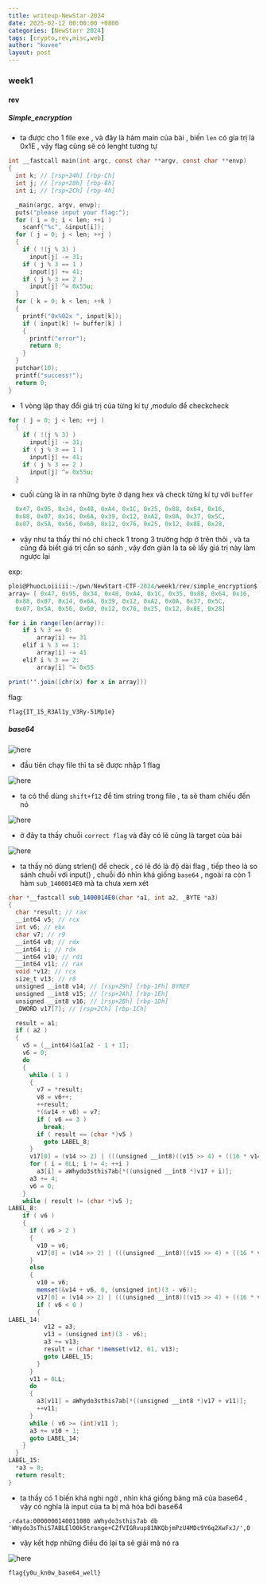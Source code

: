 ```yaml
---
title: writeup-NewStar-2024
date: 2025-02-12 00:00:00 +0800
categories: [NewStarr 2024]
tags: [crypto,rev,misc,web]
author: "kuvee"
layout: post
---
```


### week1

#### rev

##### Simple_encryption

- ta được cho 1 file exe , và đây là hàm main của bài , biến ```len``` có gía trị là 0x1E , vậy flag cũng sẽ có lenght tương tự

```c
int __fastcall main(int argc, const char **argv, const char **envp)
{
  int k; // [rsp+24h] [rbp-Ch]
  int j; // [rsp+28h] [rbp-8h]
  int i; // [rsp+2Ch] [rbp-4h]

  _main(argc, argv, envp);
  puts("please input your flag:");
  for ( i = 0; i < len; ++i )
    scanf("%c", &input[i]);
  for ( j = 0; j < len; ++j )
  {
    if ( !(j % 3) )
      input[j] -= 31;
    if ( j % 3 == 1 )
      input[j] += 41;
    if ( j % 3 == 2 )
      input[j] ^= 0x55u;
  }
  for ( k = 0; k < len; ++k )
  {
    printf("0x%02x ", input[k]);
    if ( input[k] != buffer[k] )
    {
      printf("error");
      return 0;
    }
  }
  putchar(10);
  printf("success!");
  return 0;
}
```

- 1 vòng lặp thay đổi giá trị của từng kí tự  ,modulo để checkcheck

```c
for ( j = 0; j < len; ++j )
  {
    if ( !(j % 3) )
      input[j] -= 31;
    if ( j % 3 == 1 )
      input[j] += 41;
    if ( j % 3 == 2 )
      input[j] ^= 0x55u;
  }
```

- cuối cùng là in ra những byte ở dạng hex và check từng kí tự với ```buffer```

```cs
  0x47, 0x95, 0x34, 0x48, 0xA4, 0x1C, 0x35, 0x88, 0x64, 0x16, 
  0x88, 0x07, 0x14, 0x6A, 0x39, 0x12, 0xA2, 0x0A, 0x37, 0x5C, 
  0x07, 0x5A, 0x56, 0x60, 0x12, 0x76, 0x25, 0x12, 0x8E, 0x28, 
```

- vậy như ta thấy thì nó chỉ check 1 trong 3 trường hợp ở trên thôi , và ta cũng đã biết giá trị cần so sánh , vậy đơn giản là ta sẽ lấy giá trị này làm ngược lại

exp: 

```cs
ploi@PhuocLoiiiii:~/pwn/NewStart-CTF-2024/week1/rev/simple_encryption$ cat solve.py
array= [ 0x47, 0x95, 0x34, 0x48, 0xA4, 0x1C, 0x35, 0x88, 0x64, 0x16,
  0x88, 0x07, 0x14, 0x6A, 0x39, 0x12, 0xA2, 0x0A, 0x37, 0x5C,
  0x07, 0x5A, 0x56, 0x60, 0x12, 0x76, 0x25, 0x12, 0x8E, 0x28]

for i in range(len(array)):
    if i % 3 == 0:
        array[i] += 31
    elif i % 3 == 1:
        array[i] -= 41
    elif i % 3 == 2:
        array[i] ^= 0x55

print(''.join([chr(x) for x in array]))
```

flag: 

```
flag{IT_15_R3Al1y_V3Ry-51Mp1e}
```


##### base64

![here](/assets/images/newstart/week1/rev/1.png)

- đầu tiên chạy file thì ta sẽ được nhập 1 flag

![here](/assets/images/newstart/week1/rev/2.png)

- ta có thể dùng ```shift+f12``` để tìm string trong file , ta sẽ tham chiếu đến nó

![here](/assets/images/newstart/week1/rev/3.png)

- ở đây ta thấy chuỗi ```correct flag``` và đây có lẽ cũng là target của bài  

![here](/assets/images/newstart/week1/rev/4.png)

- ta thấy nó dùng strlen() để check , có lẽ đó là độ dài flag , tiếp theo là so sánh chuỗi với input()  , chuỗi đó nhìn khá giống ```base64``` , ngoài ra còn 1 hàm ```sub_1400014E0``` mà ta chưa xem xét

```cs
char *__fastcall sub_1400014E0(char *a1, int a2, _BYTE *a3)
{
  char *result; // rax
  __int64 v5; // rcx
  int v6; // ebx
  char v7; // r9
  __int64 v8; // rdx
  __int64 i; // rdx
  __int64 v10; // rdi
  __int64 v11; // rax
  void *v12; // rcx
  size_t v13; // r8
  unsigned __int8 v14; // [rsp+29h] [rbp-1Fh] BYREF
  unsigned __int8 v15; // [rsp+2Ah] [rbp-1Eh]
  unsigned __int8 v16; // [rsp+2Bh] [rbp-1Dh]
  _DWORD v17[7]; // [rsp+2Ch] [rbp-1Ch]

  result = a1;
  if ( a2 )
  {
    v5 = (__int64)&a1[a2 - 1 + 1];
    v6 = 0;
    do
    {
      while ( 1 )
      {
        v7 = *result;
        v8 = v6++;
        ++result;
        *(&v14 + v8) = v7;
        if ( v6 == 3 )
          break;
        if ( result == (char *)v5 )
          goto LABEL_8;
      }
      v17[0] = (v14 >> 2) | (((unsigned __int8)((v15 >> 4) + ((16 * v14) & 0x30)) | (((unsigned __int8)((v16 >> 6) + ((4 * v15) & 0x3C)) | ((v16 & 0x3F) << 8)) << 8)) << 8);
      for ( i = 0LL; i != 4; ++i )
        a3[i] = aWhydo3sthis7ab[*((unsigned __int8 *)v17 + i)];
      a3 += 4;
      v6 = 0;
    }
    while ( result != (char *)v5 );
LABEL_8:
    if ( v6 )
    {
      if ( v6 > 2 )
      {
        v10 = v6;
        v17[0] = (v14 >> 2) | (((unsigned __int8)((v15 >> 4) + ((16 * v14) & 0x30)) | (((unsigned __int8)((v16 >> 6) + ((4 * v15) & 0x3C)) | ((v16 & 0x3F) << 8)) << 8)) << 8);
      }
      else
      {
        v10 = v6;
        memset(&v14 + v6, 0, (unsigned int)(3 - v6));
        v17[0] = (v14 >> 2) | (((unsigned __int8)((v15 >> 4) + ((16 * v14) & 0x30)) | (((unsigned __int8)((v16 >> 6) + ((4 * v15) & 0x3C)) | ((v16 & 0x3F) << 8)) << 8)) << 8);
        if ( v6 < 0 )
        {
LABEL_14:
          v12 = a3;
          v13 = (unsigned int)(3 - v6);
          a3 += v13;
          result = (char *)memset(v12, 61, v13);
          goto LABEL_15;
        }
      }
      v11 = 0LL;
      do
      {
        a3[v11] = aWhydo3sthis7ab[*((unsigned __int8 *)v17 + v11)];
        ++v11;
      }
      while ( v6 >= (int)v11 );
      a3 += v10 + 1;
      goto LABEL_14;
    }
  }
LABEL_15:
  *a3 = 0;
  return result;
}
```

- ta thấy có 1 biến khá nghi ngờ , nhìn khá giống bảng mã của base64 , vậy có nghĩa là input của ta bị mã hóa bởi base64

```
.rdata:0000000140011080 aWhydo3sthis7ab db 'WHydo3sThiS7ABLElO0k5trange+CZfVIGRvup81NKQbjmPzU4MDc9Y6q2XwFxJ/',0
```

- vậy kết hợp những điều đó lại ta sẽ giải mã nó ra 

![here](/assets/images/newstart/week1/rev/5.png)

```
flag{y0u_kn0w_base64_well}
```